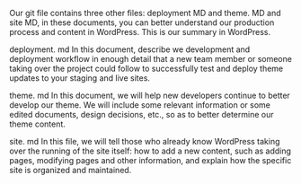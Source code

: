Our git file contains three other files: deployment MD and theme. MD and site MD, in these documents, you can better understand our production process and content in WordPress. This is our summary in WordPress.

deployment. md
In this document, describe we development and deployment workflow in enough detail that a new team member or someone taking over the project could follow to successfully test and deploy theme updates to your staging and live sites.

theme. md
In this document, we will help new developers continue to better develop our theme. We will include some relevant information or some edited documents, design decisions, etc., so as to better determine our theme content.

site. md
In this file, we will tell those who already know WordPress taking over the running of the site itself: how to add a new content, such as adding pages, modifying pages and other information, and explain how the specific site is organized and maintained.
